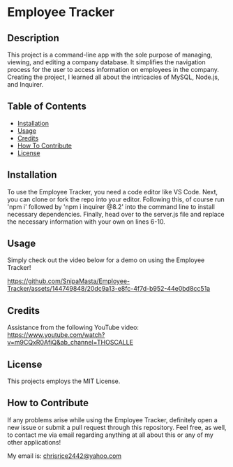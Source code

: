 # Employee Tracker

## Description

This project is a command-line app with the sole purpose of managing, viewing, and editing a company database. It simplifies the navigation process for the user to access information on employees in the company. Creating the project, I learned all about the intricacies of MySQL, Node.js, and Inquirer.

## Table of Contents

- [Installation](#installation)
- [Usage](#usage)
- [Credits](#credits)
- [How To Contribute](#contribution)
- [License](#license)

## Installation

To use the Employee Tracker, you need a code editor like VS Code. Next, you can clone or fork the repo into your editor. Following this, of course run 'npm i' followed by 'npm i inquirer @8.2' into the command line to install necessary dependencies. Finally, head over to the server.js file and replace the necessary information with your own on lines 6-10.

## Usage

Simply check out the video below for a demo on using the Employee Tracker!

https://github.com/SnipaMasta/Employee-Tracker/assets/144749848/20dc9a13-e8fc-4f7d-b952-44e0bd8cc51a

## Credits

Assistance from the following YouTube video: https://www.youtube.com/watch?v=m9CQxR0AfiQ&ab_channel=THOSCALLE

## License

This projects employs the MIT License.

## How to Contribute

If any problems arise while using the Employee Tracker, definitely open a new issue or submit a pull request through this repository. Feel free, as well, to contact me via email regarding anything at all about this or any of my other applications!

My email is: chrisrice2442@yahoo.com

